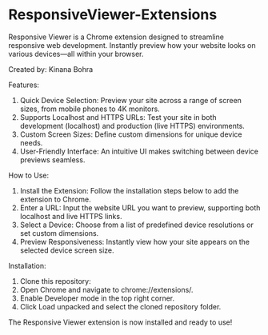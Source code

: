 # ResponsiveViewer-Extensions
Responsive Viewer is a Chrome extension designed to streamline responsive web development. Instantly preview how your website looks on various devices—all within your browser.

Created by: Kinana Bohra

Features:
1) Quick Device Selection: Preview your site across a range of screen sizes, from mobile phones to 4K monitors.
2) Supports Localhost and HTTPS URLs: Test your site in both development (localhost) and production (live HTTPS) environments.
3) Custom Screen Sizes: Define custom dimensions for unique device needs.
4) User-Friendly Interface: An intuitive UI makes switching between device previews seamless.

How to Use:
1) Install the Extension: Follow the installation steps below to add the extension to Chrome.
2) Enter a URL: Input the website URL you want to preview, supporting both localhost and live HTTPS links.
3) Select a Device: Choose from a list of predefined device resolutions or set custom dimensions.
4) Preview Responsiveness: Instantly view how your site appears on the selected device screen size.

Installation:
1) Clone this repository:
2) Open Chrome and navigate to chrome://extensions/.
3) Enable Developer mode in the top right corner.
4) Click Load unpacked and select the cloned repository folder.
   
The Responsive Viewer extension is now installed and ready to use!
